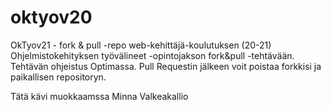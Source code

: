 # oktyov20

OkTyov21 - fork &amp; pull  -repo web-kehittäjä-koulutuksen (20-21) Ohjelmistokehityksen työvälineet -opintojakson fork&amp;pull -tehtävään. Tehtävän ohjeistus Optimassa.  Pull Requestin jälkeen voit poistaa forkkisi ja paikallisen repositoryn.

Tätä kävi muokkaamssa Minna Valkeakallio
